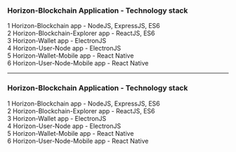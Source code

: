### Horizon-Blockchain Application - Technology stack

1 Horizon-Blockchain app - NodeJS, ExpressJS, ES6\
2 Horizon-Blockchain-Explorer app - ReactJS, ES6\
3 Horizon-Wallet app - ElectronJS\
4 Horizon-User-Node app - ElectronJS\
5 Horizon-Wallet-Mobile app - React Native\
6 Horizon-User-Node-Mobile app - React Native

---

### Horizon-Blockchain Application - Technology stack

1 Horizon-Blockchain app - NodeJS, ExpressJS, ES6\
2 Horizon-Blockchain-Explorer app - ReactJS, ES6\
3 Horizon-Wallet app - ElectronJS\
4 Horizon-User-Node app - ElectronJS\
5 Horizon-Wallet-Mobile app - React Native\
6 Horizon-User-Node-Mobile app - React Native
